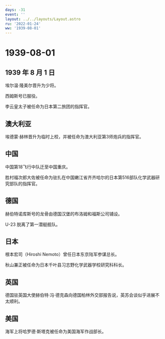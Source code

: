 ```yaml
---
days: -31
event: ''
layout: ../../layouts/Layout.astro
ru: '2022-01-24'
ww: '1939-08-01'
---
```


# 1939-08-01

## 1939 年 8 月 1 日

埃尔温·隆美尔晋升为少将。

西姆斯号已服役。

李云皇太子被任命为日本第二旅团的指挥官。

## 澳大利亚

埃德蒙·赫林晋升为临时上校，并被任命为澳大利亚第3师炮兵的指挥官。

## 中国

中国第18飞行中队迁至中国重庆。

胜村福次郎大佐被任命为驻扎在中国嫩江省齐齐哈尔的日本第516部队化学武器研究部队的指挥官。

## 德国

赫伯特诺库斯号的龙骨由德国汉堡的布洛姆和福斯公司铺设。

U-23 脱离了第一潜艇舰队。

## 日本

根本宏司（Hiroshi Nemoto）曾任日本东京陆军参谋总长。

秋山兼正被任命为日本千叶县习志野化学武器学校研究科科长。

## 英国

德国驻英国大使赫伯特·冯·德克森向德国柏林外交部报告说，英苏会谈似乎进展不太顺利。

## 美国

海军上将哈罗德·斯塔克被任命为美国海军作战部长。